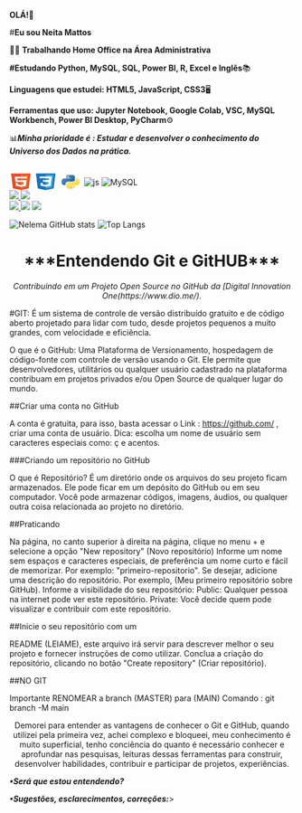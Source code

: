 

**OLÁ!**👋

#**Eu sou Neita Mattos**

👩‍💼 **Trabalhando Home Office na Área Administrativa**

**#Estudando Python, MySQL, SQL, Power BI, R, Excel e Inglês**📚

**Linguagens que estudei: HTML5, JavaScript, CSS3**🖥️

**Ferramentas que uso: Jupyter Notebook, Google Colab, VSC, MySQL Workbench, 
Power BI Desktop, PyCharm**⚙️

📊***Minha prioridade é : Estudar e desenvolver o conhecimento do Universo dos Dados na prática.***







<div style="display: inline_block"><br>
  <img align="center" alt="Nelema-HTML" height="30" width="40" src="https://raw.githubusercontent.com/devicons/devicon/master/icons/html5/html5-original.svg">
  <img align="center" alt="Nelema-CSS" height="30" width="40" src="https://raw.githubusercontent.com/devicons/devicon/master/icons/css3/css3-original.svg">
  <img align="center" alt="Nelema-Python" height="30" width="40" src="https://raw.githubusercontent.com/devicons/devicon/master/icons/python/python-original.svg">
  <img align="center" alt="js"
   src="https://img.shields.io/badge/javaScript-F7DF1E?style=for-the-badge&logo=javascript&logo color=black"/>
   <img align="center" alt="MySQL"
   ![MySQL](https://img.shields.io/badge/mysql-%2300f.svg?style=for-the-badge&logo=mysql&logoColor=white)/>
</div>

 
<div> 
 <a href="https://github.com/Nelema">
 <img height="180em" src="https:github-readme-stats.vercel.app/api?username=Nelema1&show_icons=true&theme=dark&include_all_commits=true&count_private=true"_/>
 <img height="180em" src="https:github-readme-stats.vercel.app/api/top-langs/username=Nelema1&layout-compact&langs_count=16&theme=dracula"_/>
</div>
 
  <div>
   <a href="https://discord.gg/wagxzStdcR" target="_blank"><img src="https://img.shields.io/badge/Discord-7289?style=for-the-badge&logo=discord&logoColor=white" target="_blank">
</a> 
  <a href = "mailto:contatonemattos717@gmail.com"><img src="https://img.shields.io/badge/-Gmail-%23333?style=for-the-badge&logo=gmail&logoColor=white" target="_blank"></a>
  <a href ="https://linkedin.com/in/neitalealmattos" target="blank"><img src="https://img.shields.io/badge/LinkedIn-0077B5?style=for-the-badge&logo=linkedin&logoColor=white"></a> 
  <a href= "https://github-readme"-stats.vercel.app/api/top-langs/?username={Nelema}&theme=blue-green></a>

![Nelema GitHub stats](https://github-readme-stats.vercel.app/api?username=Nelema&show_icons=true&theme=radical)
![Top Langs](https://github-readme-stats-git-masterrstaa-rickstaa.vercel.app/api/top-langs/?username=Nelema&layout=compact&bg_color=000&border_color=30A3DC&title_color=E94D5F&text_color=FFF)




<h1 align= "center">***Entendendo Git e GitHUB***</h1>
<p align="center"><i>Contribuindo em um Projeto Open Source no GitHub da [Digital Innovation One(https://www.dio.me/).</i></p>

#GIT:  É um sistema de controle de versão distribuído gratuito e de código aberto projetado para lidar com tudo, desde projetos pequenos a muito grandes, com velocidade e eficiência.

O que é o GitHub: Uma Plataforma de Versionamento, hospedagem de código-fonte com controle de versão usando o Git. 
Ele permite que desenvolvedores, utilitários ou qualquer usuário cadastrado na plataforma contribuam em projetos privados e/ou Open Source de qualquer lugar do mundo.

##Criar uma conta no GitHub

A conta é gratuita, para isso, basta acessar o Link : https://github.com/ , criar  uma conta de usuário.
Dica: escolha um nome de usuário sem caracteres especiais como: ç e acentos.

###Criando um repositório no GitHub

  O que é Repositório? É um diretório onde os arquivos do seu projeto ficam armazenados. Ele pode ficar em um depósito do GitHub ou em seu computador.
  Você pode armazenar códigos, imagens, áudios, ou qualquer outra coisa relacionada ao projeto no diretório.

##Praticando

  Na página, no canto superior à direita na página, clique no menu + e selecione a opção "New repository" (Novo repositório)
  Informe um nome sem espaços e caracteres especiais, de preferência um nome curto e fácil de memorizar.
  Por exemplo: "primeiro-repositorio".
  Se desejar, adicione uma descrição do repositório. 
  Por exemplo, (Meu primeiro repositório sobre GitHub).
  Informe a visibilidade do seu repositório:
  Public: Qualquer pessoa na internet pode ver este repositório.
  Private: Você decide quem pode visualizar e contribuir com este repositório.

##Inicie o seu repositório com um 

  README (LEIAME), este arquivo irá servir para descrever melhor o seu projeto e fornecer instruções de como utilizar.
  Conclua a criação do repositório, clicando no botão "Create repository" (Criar repositório).

##NO GIT

Importante RENOMEAR a branch  (MASTER) para (MAIN)
Comando : git branch  -M main


<p align= "center">Demorei para entender as vantagens de conhecer o Git e GitHub, quando utilizei pela primeira vez, achei complexo e  bloqueei,  meu conhecimento é muito superficial, tenho conciência do quanto é necessário conhecer e aprofundar nas pesquisas, leituras dessas ferramentas para construir, desenvolver habilidades, contribuir e participar de projetos, experiências. 
  
  ***•Será que estou entendendo?***
  
  ***•Sugestões, esclarecimentos, correções:***> 











